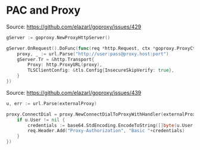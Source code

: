 # PAC and Proxy

Source: <https://github.com/elazarl/goproxy/issues/429>

```go
gServer := goproxy.NewProxyHttpServer()

gServer.OnRequest().DoFunc(func(req *http.Request, ctx *goproxy.ProxyCtx) (*http.Request, *http.Response) {
    proxy, _ := url.Parse("http://user:pass@proxy.host:port")
    gServer.Tr = &http.Transport{
        Proxy: http.ProxyURL(proxy),
        TLSClientConfig: &tls.Config{InsecureSkipVerify: true},
    }
})
```

Source: <https://github.com/elazarl/goproxy/issues/439>

```go
u, err := url.Parse(externalProxy)

proxy.ConnectDial = proxy.NewConnectDialToProxyWithHandler(externalProxy, func(req *http.Request) {
    if u.User != nil {
        credentials := base64.StdEncoding.EncodeToString([]byte(u.User.String()))
        req.Header.Add("Proxy-Authorization", "Basic "+credentials)
    }
})
```
